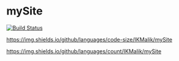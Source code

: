 # mySite

[![Build Status](https://travis-ci.org/IKMalik/mySite.svg?branch=master)](https://travis-ci.org/IKMalik/mySite)

https://img.shields.io/github/languages/code-size/IKMalik/mySite

https://img.shields.io/github/languages/count/IKMalik/mySite